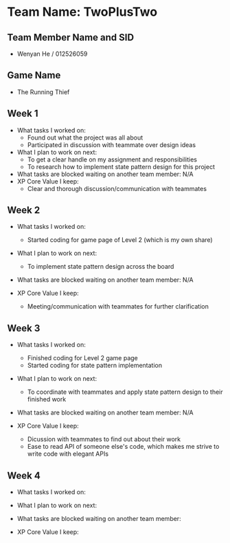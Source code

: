 # Team Name: TwoPlusTwo

## Team Member Name and SID

* Wenyan He / 012526059

## Game Name

* The Running Thief

## Week 1

* What tasks I worked on:
  - Found out what the project was all about
  - Participated in discussion with teammate over design ideas
* What I plan to work on next:
  - To get a clear handle on my assignment and responsibilities
  - To research how to implement state pattern design for this project
* What tasks are blocked waiting on another team member: N/A
* XP Core Value I keep:
  - Clear and thorough discussion/communication with teammates

## Week 2

* What tasks I worked on:
  - Started coding for game page of Level 2 (which is my own share)
* What I plan to work on next:
  - To implement state pattern design across the board
* What tasks are blocked waiting on another team member: N/A

* XP Core Value I keep:
  - Meeting/communication with teammates for further clarification

## Week 3

* What tasks I worked on:
  - Finished coding for Level 2 game page
  - Started coding for state pattern implementation
* What I plan to work on next:
  - To coordinate with teammates and apply state pattern design to their
    finished work
* What tasks are blocked waiting on another team member: N/A

* XP Core Value I keep:
  - Dicussion with teammates to find out about their work
  - Ease to read API of someone else's code, which makes me strive to write code
    with elegant APIs

## Week 4

* What tasks I worked on:

* What I plan to work on next:

* What tasks are blocked waiting on another team member:

* XP Core Value I keep:
